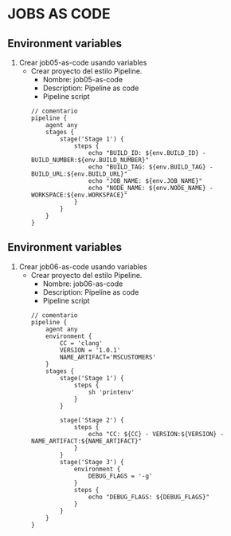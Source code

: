 # JOBS AS CODE
## Environment variables

1. Crear job05-as-code usando variables
    * Crear proyecto del estilo Pipeline.
        * Nombre: job05-as-code
        * Description: Pipeline as code
        * Pipeline script
        ```dsl
        // comentario
        pipeline {
            agent any 
            stages {
                stage('Stage 1') {
                    steps {
                        echo "BUILD_ID: ${env.BUILD_ID} - BUILD_NUMBER:${env.BUILD_NUMBER}"
                        echo "BUILD_TAG: ${env.BUILD_TAG} - BUILD_URL:${env.BUILD_URL}"
                        echo "JOB_NAME: ${env.JOB_NAME}"
                        echo "NODE_NAME: ${env.NODE_NAME} - WORKSPACE:${env.WORKSPACE}"
                    }
                }
            }
        }
        ```

## Environment variables
1. Crear job06-as-code usando variables
    * Crear proyecto del estilo Pipeline.
        * Nombre: job06-as-code
        * Description: Pipeline as code
        * Pipeline script
        ```dsl
        // comentario
        pipeline {
            agent any 
            environment { 
                CC = 'clang'
                VERSION = '1.0.1'
                NAME_ARTIFACT='MSCUSTOMERS'
            }
            stages {
                stage('Stage 1') {
                    steps {
                        sh 'printenv'
                    }
                }

                stage('Stage 2') {
                    steps {
                        echo "CC: ${CC} - VERSION:${VERSION} - NAME_ARTIFACT:${NAME_ARTIFACT}"
                    }
                }
                stage('Stage 3') {
                    environment { 
                        DEBUG_FLAGS = '-g'
                    }
                    steps {
                        echo "DEBUG_FLAGS: ${DEBUG_FLAGS}"
                    }
                }
            }
        }
        ```